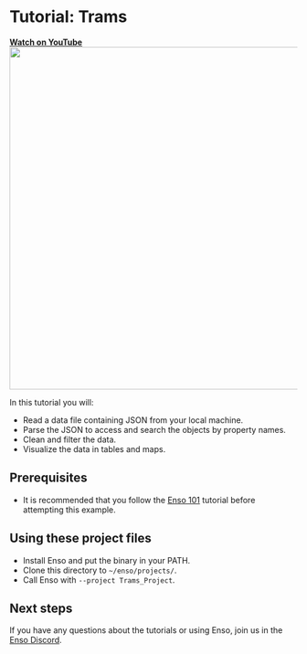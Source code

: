 # Tutorial: Trams

<a href="https://www.youtube.com/watch?v=XReCQMZUmuE">
<b>Watch on YouTube</b>
<br>
<img src="https://user-images.githubusercontent.com/1790822/111483667-4d032400-8735-11eb-95ec-7f791e0568b3.png" width=600/>
</a>

In this tutorial you will:

- Read a data file containing JSON from your local machine.
- Parse the JSON to access and search the objects by property names.
- Clean and filter the data.
- Visualize the data in tables and maps.

## Prerequisites

- It is recommended that you follow the [Enso 101](https://github.com/enso-org/tutorial_101) tutorial before attempting this example.

## Using these project files

- Install Enso and put the binary in your PATH. 
- Clone this directory to `~/enso/projects/`.
- Call Enso with `--project Trams_Project`. 

## Next steps

If you have any questions about the tutorials or using Enso, join us in the [Enso Discord](https://discord.gg/enso).
